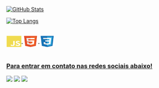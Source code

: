 <div>
  <a href="https://github.com/rodrigo-limadt">
  



![GitHub Stats](https://github-readme-stats.vercel.app/api?username=rodrigo-limadt&theme=transparent&bg_color=000&border_color=0B615E&show_icons=true&icon_color=848484&title_color=DF0101&text_color=0B615E&)

![Top Langs](https://github-readme-stats-git-masterrstaa-rickstaa.vercel.app/api/top-langs/?username=rodrigo-limadt&layout=compact&bg_color=000&border_color=0B615E&title_color=DF0101&text_color=0B615E)

</div>
<div style="display: inline_block"><br>
  <img align="center" alt="Js" height="30" width="40" src="https://raw.githubusercontent.com/devicons/devicon/master/icons/javascript/javascript-plain.svg">
  <img align="center" alt="HTML" height="30" width="40" src="https://raw.githubusercontent.com/devicons/devicon/master/icons/html5/html5-original.svg">
  <img align="center" alt="CSS" height="30" width="40" src="https://raw.githubusercontent.com/devicons/devicon/master/icons/css3/css3-original.svg">
</div>
 
 <br>
 
  ### Para entrar em contato nas redes sociais abaixo!
 
<div> 
  <a href="https://www.linkedin.com/in/rodrigo-limadt" target="_blank"><img src="https://img.shields.io/badge/-LinkedIn-%230077B5?style=for-the-badge&logo=linkedin&logoColor=white" target="_blank"></a> 
  <a href = "mailto:rodrigolimadt@gmail.com"><img src="https://img.shields.io/badge/-Gmail-%23333?style=for-the-badge&logo=gmail&logoColor=white" target="_blank"></a>
  <a href="https://instagram.com/rodrigo.duarte91/"><img src="https://img.shields.io/badge/-Instagram-%23E4405F?style=for-the-badge&logo=instagram&logoColor=white" target="_blank"></a>
 

</div>
